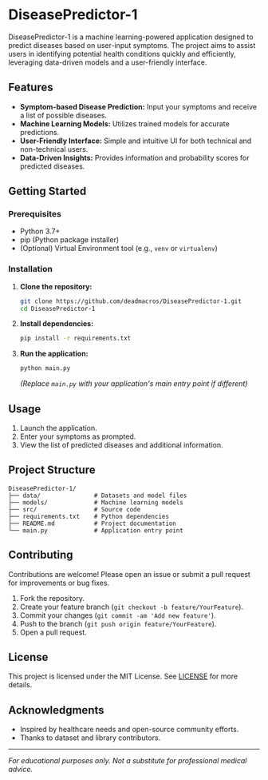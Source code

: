 # DiseasePredictor-1

DiseasePredictor-1 is a machine learning-powered application designed to predict diseases based on user-input symptoms. The project aims to assist users in identifying potential health conditions quickly and efficiently, leveraging data-driven models and a user-friendly interface.

## Features

- **Symptom-based Disease Prediction:** Input your symptoms and receive a list of possible diseases.
- **Machine Learning Models:** Utilizes trained models for accurate predictions.
- **User-Friendly Interface:** Simple and intuitive UI for both technical and non-technical users.
- **Data-Driven Insights:** Provides information and probability scores for predicted diseases.

## Getting Started

### Prerequisites

- Python 3.7+
- pip (Python package installer)
- (Optional) Virtual Environment tool (e.g., `venv` or `virtualenv`)

### Installation

1. **Clone the repository:**
    ```bash
    git clone https://github.com/deadmacros/DiseasePredictor-1.git
    cd DiseasePredictor-1
    ```

2. **Install dependencies:**
    ```bash
    pip install -r requirements.txt
    ```

3. **Run the application:**
    ```bash
    python main.py
    ```
    *(Replace `main.py` with your application's main entry point if different)*

## Usage

1. Launch the application.
2. Enter your symptoms as prompted.
3. View the list of predicted diseases and additional information.

## Project Structure

```
DiseasePredictor-1/
├── data/               # Datasets and model files
├── models/             # Machine learning models
├── src/                # Source code
├── requirements.txt    # Python dependencies
├── README.md           # Project documentation
└── main.py             # Application entry point
```

## Contributing

Contributions are welcome! Please open an issue or submit a pull request for improvements or bug fixes.

1. Fork the repository.
2. Create your feature branch (`git checkout -b feature/YourFeature`).
3. Commit your changes (`git commit -am 'Add new feature'`).
4. Push to the branch (`git push origin feature/YourFeature`).
5. Open a pull request.

## License

This project is licensed under the MIT License. See [LICENSE](LICENSE) for more details.

## Acknowledgments

- Inspired by healthcare needs and open-source community efforts.
- Thanks to dataset and library contributors.

---

*For educational purposes only. Not a substitute for professional medical advice.*
